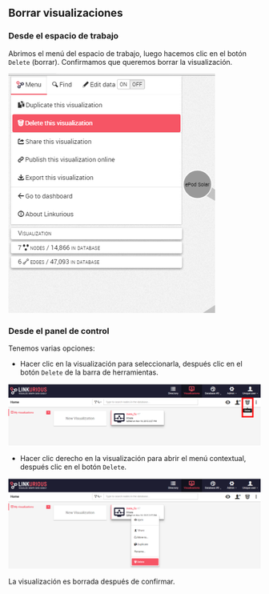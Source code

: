 ## Borrar visualizaciones

### Desde el espacio de trabajo

Abrimos el menú del espacio de trabajo, luego hacemos clic en el botón ```Delete``` (borrar). Confirmamos que queremos borrar la visualización.

![](../../en/manage/Menu.png)

### Desde el panel de control

Tenemos varias opciones:

* Hacer clic en la visualización para seleccionarla, después clic en el botón ```Delete``` de la barra de herramientas.

![](../../en/manage/DeleteDashboard.png)


* Hacer clic derecho en la visualización para abrir el menú contextual, después clic en el botón ```Delete```.

![](../../en/manage/DeleteRight.png)

La visualización es borrada después de confirmar.
